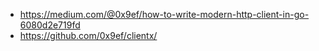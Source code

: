 <!-- references -->

- https://medium.com/@0x9ef/how-to-write-modern-http-client-in-go-6080d2e719fd
- https://github.com/0x9ef/clientx/
